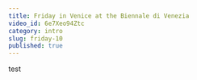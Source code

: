 ```yaml
---
title: Friday in Venice at the Biennale di Venezia
video_id: 6e7Xeo94Ztc
category: intro
slug: friday-10
published: true
---
```


test
